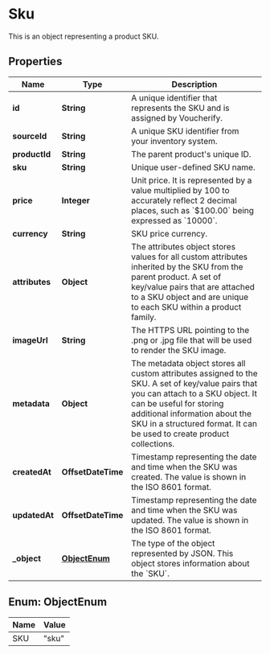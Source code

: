 

# Sku

This is an object representing a product SKU.

## Properties

| Name | Type | Description |
|------------ | ------------- | ------------- |
|**id** | **String** | A unique identifier that represents the SKU and is assigned by Voucherify. |
|**sourceId** | **String** | A unique SKU identifier from your inventory system. |
|**productId** | **String** | The parent product&#39;s unique ID. |
|**sku** | **String** | Unique user-defined SKU name. |
|**price** | **Integer** | Unit price. It is represented by a value multiplied by 100 to accurately reflect 2 decimal places, such as &#x60;$100.00&#x60; being expressed as &#x60;10000&#x60;. |
|**currency** | **String** | SKU price currency. |
|**attributes** | **Object** | The attributes object stores values for all custom attributes inherited by the SKU from the parent product. A set of key/value pairs that are attached to a SKU object and are unique to each SKU within a product family. |
|**imageUrl** | **String** | The HTTPS URL pointing to the .png or .jpg file that will be used to render the SKU image. |
|**metadata** | **Object** | The metadata object stores all custom attributes assigned to the SKU. A set of key/value pairs that you can attach to a SKU object. It can be useful for storing additional information about the SKU in a structured format. It can be used to create product collections. |
|**createdAt** | **OffsetDateTime** | Timestamp representing the date and time when the SKU was created. The value is shown in the ISO 8601 format. |
|**updatedAt** | **OffsetDateTime** | Timestamp representing the date and time when the SKU was updated. The value is shown in the ISO 8601 format. |
|**_object** | [**ObjectEnum**](#ObjectEnum) | The type of the object represented by JSON. This object stores information about the &#x60;SKU&#x60;. |



## Enum: ObjectEnum

| Name | Value |
|---- | -----|
| SKU | &quot;sku&quot; |



